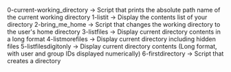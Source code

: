 0-current-working_directory	-> Script that prints the absolute path name of the current working directory
1-listit	-> Display the contents list of your directory
2-bring_me_home	-> Script that changes the working directory to the user's home directory
3-listfiles	-> Display current directory contents in a long format
4-listmorefiles	-> Display current directory including hidden files
5-listfilesdigitonly	-> Display current directory contents (Long format, with user and group IDs displayed numerically)
6-firstdirectory	-> Script that creates a directory
